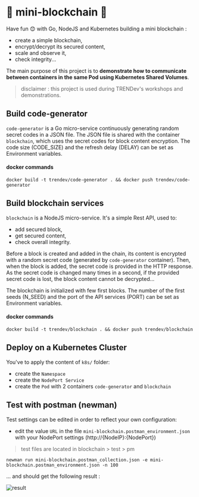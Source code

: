 # :link: mini-blockchain :key:

Have fun :blush: with Go, NodeJS and Kubernetes building a mini blockchain :
- create a simple blockchain,
- encrypt/decrypt its secured content,
- scale and observe it, 
- check integrity...

The main purpose of this project is to **demonstrate how to communicate between containers in the same Pod using Kubernetes Shared Volumes**.

> disclaimer : this project is used during TRENDev's workshops and demonstrations.

## Build code-generator 
`code-generator` is a Go micro-service continuously generating random secret codes in a JSON file.
The JSON file is shared with the container `blockchain`, which uses the secret codes for block content encryption.
The code size (CODE_SIZE) and the refresh delay (DELAY) can be set as Environment variables.

#### docker commands
`docker build -t trendev/code-generator . && docker push trendev/code-generator`

## Build blockchain services
`blockchain` is a NodeJS micro-service. 
It's a simple Rest API, used to:
- add secured block,
- get secured content,
- check overall integrity.

Before a block is created and added in the chain, its content is encrypted with a random secret code (generated by `code-generator` container). 
Then, when the block is added, the secret code is provided in the HTTP response.
As the secret code is changed many times in a second, if the provided secret code is lost, the block content cannot be decrypted...

The blockchain is initialized with few first blocks.
The number of the first seeds (N_SEED) and the port of the API services (PORT) can be set as Environment variables.

#### docker commands
`docker build -t trendev/blockchain . && docker push trendev/blockchain`

## Deploy on a Kubernetes Cluster
You've to apply the content of `k8s/` folder:
- create the `Namespace`
- create the `NodePort Service`
- create the `Pod` with 2 containers `code-generator` and `blockchain`

## Test with postman (newman)
Test settings can be edited in order to reflect your own configuration:
- edit the value `URL` in the file `mini-blockchain.postman_environment.json` with your NodePort settings (http://{NodeIP}:{NodePort})
> test files are located in blockchain > test > pm

`newman run mini-blockchain.postman_collection.json -e mini-blockchain.postman_environment.json -n 100`

... and should get the following result :

![result](https://user-images.githubusercontent.com/19473981/76232598-345d5580-6227-11ea-88e0-892019d64474.png)

